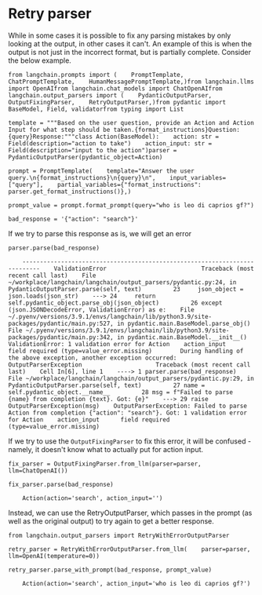 Retry parser
============

While in some cases it is possible to fix any parsing mistakes by only looking at the output, in other cases it can't. An example of this is when the output is not just in the incorrect format, but is partially complete. Consider the below example.

    from langchain.prompts import (    PromptTemplate,    ChatPromptTemplate,    HumanMessagePromptTemplate,)from langchain.llms import OpenAIfrom langchain.chat_models import ChatOpenAIfrom langchain.output_parsers import (    PydanticOutputParser,    OutputFixingParser,    RetryOutputParser,)from pydantic import BaseModel, Field, validatorfrom typing import List

    template = """Based on the user question, provide an Action and Action Input for what step should be taken.{format_instructions}Question: {query}Response:"""class Action(BaseModel):    action: str = Field(description="action to take")    action_input: str = Field(description="input to the action")parser = PydanticOutputParser(pydantic_object=Action)

    prompt = PromptTemplate(    template="Answer the user query.\n{format_instructions}\n{query}\n",    input_variables=["query"],    partial_variables={"format_instructions": parser.get_format_instructions()},)

    prompt_value = prompt.format_prompt(query="who is leo di caprios gf?")

    bad_response = '{"action": "search"}'

If we try to parse this response as is, we will get an error

    parser.parse(bad_response)

        ---------------------------------------------------------------------------    ValidationError                           Traceback (most recent call last)    File ~/workplace/langchain/langchain/output_parsers/pydantic.py:24, in PydanticOutputParser.parse(self, text)         23     json_object = json.loads(json_str)    ---> 24     return self.pydantic_object.parse_obj(json_object)         26 except (json.JSONDecodeError, ValidationError) as e:    File ~/.pyenv/versions/3.9.1/envs/langchain/lib/python3.9/site-packages/pydantic/main.py:527, in pydantic.main.BaseModel.parse_obj()    File ~/.pyenv/versions/3.9.1/envs/langchain/lib/python3.9/site-packages/pydantic/main.py:342, in pydantic.main.BaseModel.__init__()    ValidationError: 1 validation error for Action    action_input      field required (type=value_error.missing)        During handling of the above exception, another exception occurred:    OutputParserException                     Traceback (most recent call last)    Cell In[6], line 1    ----> 1 parser.parse(bad_response)    File ~/workplace/langchain/langchain/output_parsers/pydantic.py:29, in PydanticOutputParser.parse(self, text)         27 name = self.pydantic_object.__name__         28 msg = f"Failed to parse {name} from completion {text}. Got: {e}"    ---> 29 raise OutputParserException(msg)    OutputParserException: Failed to parse Action from completion {"action": "search"}. Got: 1 validation error for Action    action_input      field required (type=value_error.missing)

If we try to use the `OutputFixingParser` to fix this error, it will be confused - namely, it doesn't know what to actually put for action input.

    fix_parser = OutputFixingParser.from_llm(parser=parser, llm=ChatOpenAI())

    fix_parser.parse(bad_response)

        Action(action='search', action_input='')

Instead, we can use the RetryOutputParser, which passes in the prompt (as well as the original output) to try again to get a better response.

    from langchain.output_parsers import RetryWithErrorOutputParser

    retry_parser = RetryWithErrorOutputParser.from_llm(    parser=parser, llm=OpenAI(temperature=0))

    retry_parser.parse_with_prompt(bad_response, prompt_value)

        Action(action='search', action_input='who is leo di caprios gf?')